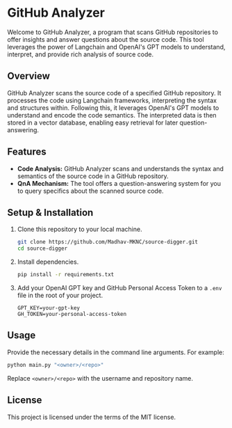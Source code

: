 # GitHub Analyzer

Welcome to GitHub Analyzer, a program that scans GitHub repositories to offer insights and answer questions about the source code. This tool leverages the power of Langchain and OpenAI's GPT models to understand, interpret, and provide rich analysis of source code.

## Overview

GitHub Analyzer scans the source code of a specified GitHub repository. It processes the code using Langchain frameworks, interpreting the syntax and structures within. Following this, it leverages OpenAI's GPT models to understand and encode the code semantics. The interpreted data is then stored in a vector database, enabling easy retrieval for later question-answering.

## Features

- **Code Analysis:** GitHub Analyzer scans and understands the syntax and semantics of the source code in a GitHub repository.
- **QnA Mechanism:** The tool offers a question-answering system for you to query specifics about the scanned source code.

## Setup & Installation

1. Clone this repository to your local machine.
   ```bash
   git clone https://github.com/Madhav-MKNC/source-digger.git
   cd source-digger
   ```

2. Install dependencies.
   ```bash
   pip install -r requirements.txt
   ```

3. Add your OpenAI GPT key and GitHub Personal Access Token to a `.env` file in the root of your project.
   ```
   GPT_KEY=your-gpt-key
   GH_TOKEN=your-personal-access-token
   ```

## Usage

Provide the necessary details in the command line arguments. For example:

```bash
python main.py "<owner>/<repo>"
```

Replace `<owner>/<repo>` with the username and repository name.

## License

This project is licensed under the terms of the MIT license.

